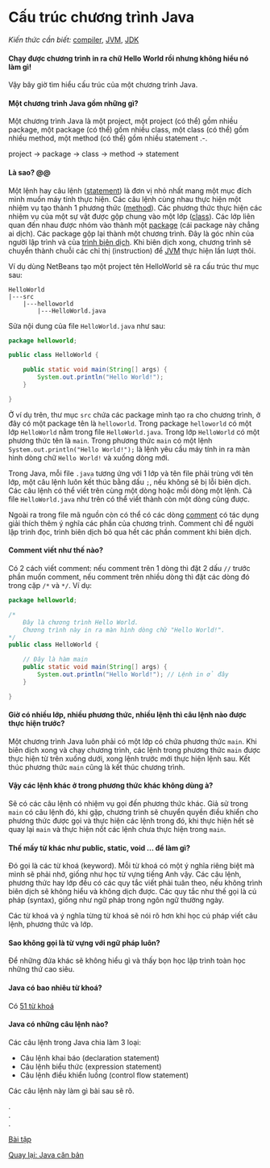 # Cấu trúc chương trình Java

*Kiến thức cần biết:* [compiler](../../terminology.md#compiler), [JVM](../../terminology.md#JVM), [JDK](../../terminology.md#JDK)

#### Chạy được chương trình in ra chữ Hello World rồi nhưng không hiểu nó làm gì!
Vậy bây giờ tìm hiểu cấu trúc của một chương trình Java.

#### Một chương trình Java gồm những gì?
Một chương trình Java là một project, một project (có thể) gồm nhiều package, một package (có thể) gồm nhiều class, một class (có thể) gồm nhiều method, một method (có thể) gồm nhiều statement .-.

project &#8594; package &#8594; class &#8594; method &#8594; statement

#### Là sao? @@
Một lệnh hay câu lệnh ([statement](../../terminology.md#statement)) là đơn vị nhỏ nhất mang một mục đích mình muốn máy tính thực hiện. Các câu lệnh cùng nhau thực hiện một nhiệm vụ tạo thành 1 phương thức ([method](../terminology.md#statement)). Các phương thức thực hiện các nhiệm vụ của một sự vật được gộp chung vào một lớp ([class](../../terminology.md#class)). Các lớp liên quan đến nhau được nhóm vào thành một [package](../../terminology.md#package) (cái package này chẳng ai dịch). Các package gộp lại thành một chương trình. Đây là góc nhìn của người lập trình và của [trình biên dịch](../../terminology.md#compiler). Khi biên dịch xong, chương trình sẽ chuyển thành chuỗi các chỉ thị (instruction) để [JVM](../../terminology.md#jvm) thực hiện lần lượt thôi.

Ví dụ dùng NetBeans tạo một project tên HelloWorld sẽ ra cấu trúc thư mục sau:
```
HelloWorld
|---src
    |---helloworld
        |---HelloWorld.java
```

Sửa nội dung của file `HelloWorld.java` như sau:
```java
package helloworld;

public class HelloWorld {

    public static void main(String[] args) {
        System.out.println("Hello World!");
    }

}
```

Ở ví dụ trên, thư mục `src` chứa các package mình tạo ra cho chương trình, ở đây có một package tên là `helloworld`. Trong package `helloworld` có một lớp `HelloWorld` nằm trong file `HelloWorld.java`. Trong lớp `HelloWorld` có một phương thức tên là `main`. Trong phương thức `main` có một lệnh `System.out.println("Hello World!");` là lệnh yêu cầu máy tính in ra màn hình dòng chữ `Hello World!` và xuống dòng mới.

Trong Java, mỗi file `.java` tương ứng với 1 lớp và tên file phải trùng với tên lớp, một câu lệnh luôn kết thúc bằng dấu `;`, nếu không sẽ bị lỗi biên dịch. Các câu lệnh có thể viết trên cùng một dòng hoặc mỗi dòng một lệnh. Cả file `HelloWorld.java` như trên có thể viết thành còn một dòng cũng được.

Ngoài ra trong file mã nguồn còn có thể có các dòng [comment](../../terminology.md#comment) có tác dụng giải thích thêm ý nghĩa các phần của chương trình. Comment chỉ để người lập trình đọc, trình biên dịch bỏ qua hết các phần comment khi biên dịch.

#### Comment viết như thế nào?
Có 2 cách viết comment: nếu comment trên 1 dòng thì đặt 2 dấu `//` trước phần muốn comment, nếu comment trên nhiều dòng thì đặt các dòng đó trong cặp `/*` và `*/`.
Ví dụ:

```java
package helloworld;

/*
    Đây là chương trình Hello World.
    Chương trình này in ra màn hình dòng chữ "Hello World!".
*/
public class HelloWorld {

    // Đây là hàm main
    public static void main(String[] args) {
        System.out.println("Hello World!"); // Lệnh in ở đây
    }

}
```

#### Giờ có nhiều lớp, nhiều phương thức, nhiều lệnh thì câu lệnh nào được thực hiện trước?
Một chương trình Java luôn phải có một lớp có chứa phương thức `main`. Khi biên dịch xong và chạy chương trình, các lệnh trong phương thức `main` được thực hiện từ trên xuống dưới, xong lệnh trước mới thực hiện lệnh sau. Kết thúc phương thức `main` cũng là kết thúc chương trình.

#### Vậy các lệnh khác ở trong phương thức khác không dùng à?
Sẽ có các câu lệnh có nhiệm vụ gọi đến phương thức khác. Giả sử trong `main` có câu lệnh đó, khi gặp, chương trình sẽ chuyển quyền điều khiển cho phương thức được gọi và thực hiện các lệnh trong đó, khi thực hiện hết sẽ quay lại `main` và thực hiện nốt các lệnh chưa thực hiện trong `main`.

#### Thế mấy từ khác như public, static, void ... để làm gì?
Đó gọi là các từ khoá (keyword). Mỗi từ khoá có một ý nghĩa riêng biệt mà mình sẽ phải nhớ, giống như học từ vựng tiếng Anh vậy. Các câu lệnh, phương thức hay lớp đều có các quy tắc viết phải tuân theo, nếu không trình biên dịch sẽ không hiểu và không dịch được. Các quy tắc như thế gọi là cú pháp (syntax), giống như ngữ pháp trong ngôn ngữ thường ngày.

Các từ khoá và ý nghĩa từng từ khoá sẽ nói rõ hơn khi học cú pháp viết câu lệnh, phương thức và lớp. 

#### Sao không gọi là từ vựng với ngữ pháp luôn?
Để những đứa khác sẽ không hiểu gì và thấy bọn học lập trình toàn học những thứ cao siêu.

#### Java có bao nhiêu từ khoá?
Có [51 từ khoá](https://en.wikipedia.org/wiki/List_of_Java_keywords)

#### Java có những câu lệnh nào?
Các câu lệnh trong Java chia làm 3 loại:
- Câu lệnh khai báo (declaration statement)
- Câu lệnh biểu thức (expression statement)
- Câu lệnh điều khiển luồng (control flow statement)

Các câu lệnh này làm gì bài sau sẽ rõ.

.  
.  
.  

[Bài tập](exercise.md)

[Quay lại: Java căn bản](..)

